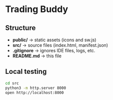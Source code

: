# Trading Buddy

## Structure

- **public/** → static assets (icons and sw.js)  
- **src/** → source files (index.html, manifest.json)  
- **.gitignore** → ignores IDE files, logs, etc.  
- **README.md** → this file

## Local testing

```bash
cd src
python3 -m http.server 8000
open http://localhost:8000



